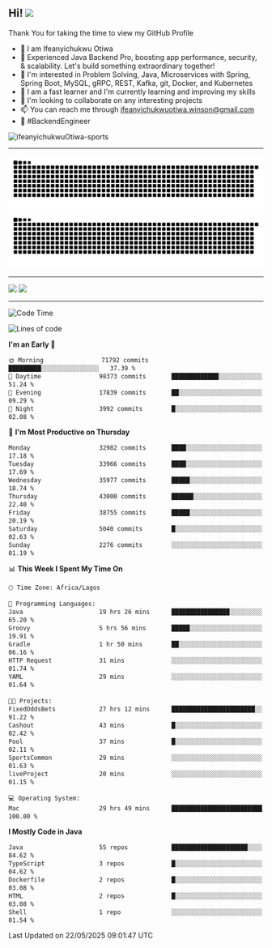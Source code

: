 <!-- BLOG-POST-LIST:START --><!-- BLOG-POST-LIST:END -->

## Hi! <img src="https://media.giphy.com/media/hvRJCLFzcasrR4ia7z/giphy.gif" width="4%"> 

Thank You for taking the time to view my GitHub Profile

- 👋 I am Ifeanyichukwu Otiwa
- 🚀 Experienced Java Backend Pro, boosting app performance, security, & scalability. Let's build something extraordinary together!
- 👀 I'm interested in Problem Solving, Java, Microservices with Spring, Spring Boot, MySQL, gRPC, REST, Kafka, git, Docker, and Kubernetes
- 🌱 I am a fast learner and I'm currently learning and improving my skills
- 💞️ I'm looking to collaborate on any interesting projects
- 📫 You can reach me through ifeanyichukwuotiwa.winson@gmail.com
- 🚀 #BackendEngineer

<p align="left" marginTop="10px"> <img src="https://komarev.com/ghpvc/?username=ifeanyichukwuOtiwa-sports&label=Profile%20views&color=0e75b6&style=for-the-badge" alt="ifeanyichukwuOtiwa-sports" /> </p>

***

<!--🐍📈SNAKEGRAPH / 🌐WEBSITE: https://github.com/Platane/snk -->
![github contribution grid snake animation](https://raw.githubusercontent.com/ifeanyichukwuOtiwa-sports/ifeanyichukwuOtiwa-sports/output/github-contribution-grid-snake-dark.svg#gh-dark-mode-only)![github contribution grid snake animation](https://raw.githubusercontent.com/ifeanyichukwuOtiwa-sports/ifeanyichukwuOtiwa-sports/output/github-contribution-grid-snake.svg#gh-light-mode-only)

***

<p float="left">
  <img float="left" src="https://github-readme-stats.vercel.app/api?username=ifeanyichukwuOtiwa-sports&count_private=true&include_all_commits=true&theme=react&show_icons=true" />
  <img float="right" src="https://github-readme-stats.vercel.app/api/top-langs/?username=ifeanyichukwuOtiwa-sports&layout=compact&show_icons=true&theme=react" /> 
</p>

***



<!--START_SECTION:waka-->
![Code Time](http://img.shields.io/badge/Code%20Time-3%2C717%20hrs%204%20mins-blue)

![Lines of code](https://img.shields.io/badge/From%20Hello%20World%20I%27ve%20Written-52.0%20million%20lines%20of%20code-blue)

**I'm an Early 🐤** 

```text
🌞 Morning                71792 commits       █████████░░░░░░░░░░░░░░░░   37.39 % 
🌆 Daytime                98373 commits       █████████████░░░░░░░░░░░░   51.24 % 
🌃 Evening                17839 commits       ██░░░░░░░░░░░░░░░░░░░░░░░   09.29 % 
🌙 Night                  3992 commits        █░░░░░░░░░░░░░░░░░░░░░░░░   02.08 % 
```
📅 **I'm Most Productive on Thursday** 

```text
Monday                   32982 commits       ████░░░░░░░░░░░░░░░░░░░░░   17.18 % 
Tuesday                  33966 commits       ████░░░░░░░░░░░░░░░░░░░░░   17.69 % 
Wednesday                35977 commits       █████░░░░░░░░░░░░░░░░░░░░   18.74 % 
Thursday                 43000 commits       ██████░░░░░░░░░░░░░░░░░░░   22.40 % 
Friday                   38755 commits       █████░░░░░░░░░░░░░░░░░░░░   20.19 % 
Saturday                 5040 commits        █░░░░░░░░░░░░░░░░░░░░░░░░   02.63 % 
Sunday                   2276 commits        ░░░░░░░░░░░░░░░░░░░░░░░░░   01.19 % 
```


📊 **This Week I Spent My Time On** 

```text
🕑︎ Time Zone: Africa/Lagos

💬 Programming Languages: 
Java                     19 hrs 26 mins      ████████████████░░░░░░░░░   65.20 % 
Groovy                   5 hrs 56 mins       █████░░░░░░░░░░░░░░░░░░░░   19.91 % 
Gradle                   1 hr 50 mins        ██░░░░░░░░░░░░░░░░░░░░░░░   06.16 % 
HTTP Request             31 mins             ░░░░░░░░░░░░░░░░░░░░░░░░░   01.74 % 
YAML                     29 mins             ░░░░░░░░░░░░░░░░░░░░░░░░░   01.64 % 

🐱‍💻 Projects: 
FixedOddsBets            27 hrs 12 mins      ███████████████████████░░   91.22 % 
Cashout                  43 mins             █░░░░░░░░░░░░░░░░░░░░░░░░   02.42 % 
Pool                     37 mins             █░░░░░░░░░░░░░░░░░░░░░░░░   02.11 % 
SportsCommon             29 mins             ░░░░░░░░░░░░░░░░░░░░░░░░░   01.63 % 
liveProject              20 mins             ░░░░░░░░░░░░░░░░░░░░░░░░░   01.15 % 

💻 Operating System: 
Mac                      29 hrs 49 mins      █████████████████████████   100.00 % 
```

**I Mostly Code in Java** 

```text
Java                     55 repos            █████████████████████░░░░   84.62 % 
TypeScript               3 repos             █░░░░░░░░░░░░░░░░░░░░░░░░   04.62 % 
Dockerfile               2 repos             █░░░░░░░░░░░░░░░░░░░░░░░░   03.08 % 
HTML                     2 repos             █░░░░░░░░░░░░░░░░░░░░░░░░   03.08 % 
Shell                    1 repo              ░░░░░░░░░░░░░░░░░░░░░░░░░   01.54 % 
```




 Last Updated on 22/05/2025 09:01:47 UTC
<!--END_SECTION:waka-->

<!--
<p align="center">
![trophy](https://github-profile-trophy.vercel.app/?username=ifeanyichukwuOtiwa-sports&theme=onedark) (https://github.com/ryo-ma/github-profile-trophy)
</p>
-->

<!---
ifeanyi-otiwa/ifeanyi-otiwa is a ✨ special ✨ repository because its `README.md` (this file) appears on your GitHub profile.
You can click the Preview link to take a look at your changes.
--->
